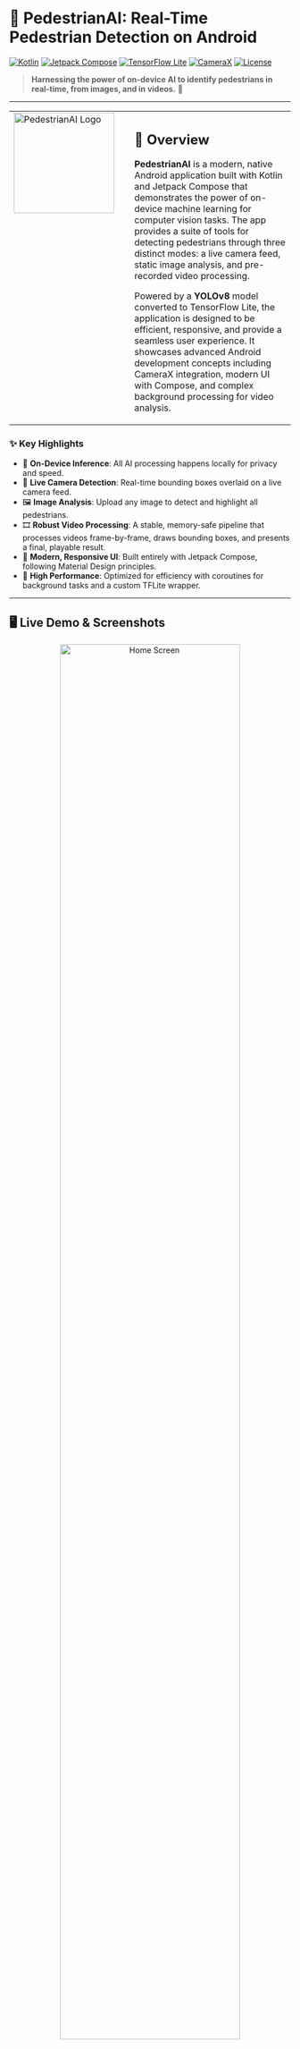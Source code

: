 # 🚶 PedestrianAI: Real-Time Pedestrian Detection on Android

[![Kotlin](https://img.shields.io/badge/Kotlin-1.9.22-7F52FF.svg)](https://kotlinlang.org/)
[![Jetpack Compose](https://img.shields.io/badge/Jetpack%20Compose-1.6.8-4285F4.svg)](https://developer.android.com/jetpack/compose)
[![TensorFlow Lite](https://img.shields.io/badge/TensorFlow-Lite-FF6F00.svg)](https://www.tensorflow.org/lite)
[![CameraX](https://img.shields.io/badge/CameraX-1.3.1-3DDC84.svg)](https://developer.android.com/training/camerax)
[![License](https://img.shields.io/badge/License-MIT-green.svg)](LICENSE)

> **Harnessing the power of on-device AI to identify pedestrians in real-time, from images, and in videos.** 🚀

---

<!-- This HTML table creates the side-by-side layout for the logo and overview -->
<table>
  <tr>
    <td valign="top" width="200">
      <!-- *** FIX: Changed the image source to the new rounded logo *** -->
      <img src="app/src/main/assets/app_logo_rounded.png" alt="PedestrianAI Logo" width="180"/>
    </td>
    <td valign="top">
      <h2>🎯 Overview</h2>
      <p><strong>PedestrianAI</strong> is a modern, native Android application built with Kotlin and Jetpack Compose that demonstrates the power of on-device machine learning for computer vision tasks. The app provides a suite of tools for detecting pedestrians through three distinct modes: a live camera feed, static image analysis, and pre-recorded video processing.</p>
      <p>Powered by a <strong>YOLOv8</strong> model converted to TensorFlow Lite, the application is designed to be efficient, responsive, and provide a seamless user experience. It showcases advanced Android development concepts including CameraX integration, modern UI with Compose, and complex background processing for video analysis.</p>
    </td>
  </tr>
</table>

### ✨ Key Highlights
- 🧠 **On-Device Inference**: All AI processing happens locally for privacy and speed.
- 📸 **Live Camera Detection**: Real-time bounding boxes overlaid on a live camera feed.
- 🖼️ **Image Analysis**: Upload any image to detect and highlight all pedestrians.
- 🎞️ **Robust Video Processing**: A stable, memory-safe pipeline that processes videos frame-by-frame, draws bounding boxes, and presents a final, playable result.
- 🎨 **Modern, Responsive UI**: Built entirely with Jetpack Compose, following Material Design principles.
- 🚀 **High Performance**: Optimized for efficiency with coroutines for background tasks and a custom TFLite wrapper.

---

## 🖥️ Live Demo & Screenshots

<div align="center">
  <img src="app/src/main/assets/home_screen.png" alt="Home Screen" width="80%"/>
  <br/>
  <sub><strong>🏠 Home Screen:</strong> A clean, modern entry point offering three distinct detection modes: Live, Image, and Video analysis.</sub>
  <br/><br/>
  <img src="app/src/main/assets/live_detection.png" alt="Live Camera Detection" width="80%"/>
  <br/>
  <sub><strong>📸 Live Camera Detection:</strong> An interactive, real-time camera view that draws bounding boxes around detected pedestrians, complete with inference time stats.</sub>
  <br/><br/>
  <img src="app/src/main/assets/image_results.png" alt="Image Analysis Results" width="80%"/>
  <br/>
  <sub><strong>🖼️ Image Analysis:</strong> Upload an image to receive a detailed breakdown, including numbered bounding boxes, total pedestrian count, and a list of individual confidence scores.</sub>
  <br/><br/>
  <img src="app/src/main/assets/video_processing.png" alt="Video Processing UI" width="80%"/>
  <br/>
  <sub><strong>⏳ Video Processing:</strong> A clear, themed progress screen informs the user while the robust background pipeline analyzes the video frame by frame.</sub>
  <br/><br/>
  <img src="app/src/main/assets/video_results.png" alt="Video Analysis Results" width="80%"/>
  <br/>
  <sub><strong>🎞️ Video Results:</strong> The memory-safe playback screen shows the final video with all bounding boxes "baked in," along with frame-by-frame detection statistics.</sub>
</div>

---

## 🚀 Core Features

### 📸 CameraX Live Detection
- **Real-Time Overlay**: A custom `OverlayView` draws bounding boxes directly on top of the camera preview.
- **Front/Back Camera Switching**: Seamlessly switch between camera lenses during live detection.
- **Performance Metrics**: Live display of model inference time in milliseconds.
- **Permission Handling**: A clean, user-friendly screen for requesting camera permissions.

### 🖼️ Static Image Analysis
- **Image Upload**: Select any image from the device's gallery.
- **Detailed Results**: After processing, the UI displays the annotated image, total pedestrian count, average confidence, and a detailed list of scores.
- **Numbered Bounding Boxes**: Each detected pedestrian is individually numbered for clarity.

### 🎞️ "Process-and-Save" Video Pipeline
- **Stable & Crash-Proof**: A memory-safe architecture that processes videos by saving annotated frames to disk, preventing `OutOfMemoryError` crashes.
- **Frame-by-Frame Analysis**: Uses `MediaMetadataRetriever` to reliably extract frames from a video file.
- **UI Feedback**: A dynamic progress screen keeps the user informed during the analysis phase.
- **Animated Playback**: After processing is complete, the app plays back the sequence of saved JPEGs, creating a smooth video result.

---

## 🛠️ Getting Started

### 📋 Prerequisites
- **Android Studio** (Hedgehog or newer recommended)
- **Android SDK** (API Level 34 recommended)
- **An Android device or emulator** with API Level 26 or higher

### ⚡ Quick Start

1. **Clone the repository**
   ```bash
   git clone <your-repo-url>
   cd PedestrianAI

---

## 🛠️ Getting Started

### 📋 Prerequisites
- **Android Studio** (Hedgehog or newer recommended)
- **Android SDK** (API Level 34 recommended)
- **An Android device or emulator** with API Level 26 or higher

### ⚡ Quick Start

1.  **Clone the repository**
    ```bash
    git clone <your-repo-url>
    cd PedestrianAI
    ```

2.  **Open the project in Android Studio**
    - From the Android Studio welcome screen, select "Open" and navigate to the cloned `PedestrianAI` directory.
    - Wait for Gradle to sync the project dependencies.

3.  **Place the TFLite Model**
    - You must have a TensorFlow Lite model file.
    - Rename your model to **`yolov8_pedestrian.tflite`**.
    - In the Android Studio Project panel, navigate to `app > src > main` and create a new directory named `assets`.
    - Place your `.tflite` file inside this `assets` folder.

4.  **Build and Run the application**
    - Select your target device from the dropdown menu.
    - Click the "Run 'app'" button (the green play icon).

---

## 🛡️ Technologies

| Technology | Purpose |
|------------|---------|
| **Kotlin** | Primary programming language for modern Android development. |
| **Jetpack Compose** | The modern, declarative UI toolkit for building native Android UI. |
| **TensorFlow Lite** | On-device machine learning framework for running the YOLOv8 model. |
| **CameraX** | A Jetpack library for building robust, high-performance camera functionality. |
| **Coroutines** | For managing background threads and asynchronous tasks, especially video processing. |
| **Material 3** | The latest version of Google's design system for theming and components. |
| **Accompanist**| A group of libraries for handling permissions in Jetpack Compose. |

---

## 🤝 Contributing

Contributions are what make the open-source community such an amazing place to learn, inspire, and create. Any contributions you make are **greatly appreciated**.

1.  **Fork the Project**
2.  **Create your Feature Branch** (`git checkout -b feature/AmazingFeature`)
3.  **Commit your Changes** (`git commit -m 'Add some AmazingFeature'`)
4.  **Push to the Branch** (`git push origin feature/AmazingFeature`)
5.  **Open a Pull Request**

### 📝 Development Guidelines
- Follow the official [Kotlin style guide](https://kotlinlang.org/docs/coding-conventions.html).
- Write meaningful commit messages.
- Ensure the app builds and runs without errors before submitting.

---

<div align="center">
  <strong>🧠 Fast • Private • On-Device AI</strong>
  <br/>
  <em>Built with ❤️ and the latest Android technologies</em>
</div>